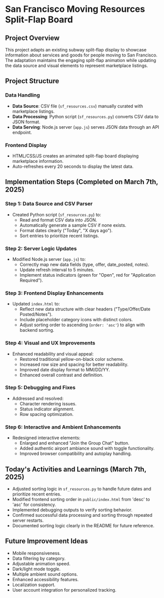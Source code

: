# San Francisco Moving Resources Split-Flap Board

## Project Overview
This project adapts an existing subway split-flap display to showcase information about services and goods for people moving to San Francisco. The adaptation maintains the engaging split-flap animation while updating the data source and visual elements to represent marketplace listings.

## Project Structure

### Data Handling
- **Data Source**: CSV file (`sf_resources.csv`) manually curated with marketplace listings.
- **Data Processing**: Python script (`sf_resources.py`) converts CSV data to JSON format.
- **Data Serving**: Node.js server (`app.js`) serves JSON data through an API endpoint.

### Frontend Display
- HTML/CSS/JS creates an animated split-flap board displaying marketplace information.
- Auto-refreshes every 20 seconds to display the latest data.

## Implementation Steps (Completed on March 7th, 2025)

### Step 1: Data Source and CSV Parser
- Created Python script (`sf_resources.py`) to:
  - Read and format CSV data into JSON.
  - Automatically generate a sample CSV if none exists.
  - Format dates clearly ("Today", "X days ago").
  - Sort entries to prioritize recent listings.

### Step 2: Server Logic Updates
- Modified Node.js server (`app.js`) to:
  - Correctly map new data fields (type, offer, date_posted, notes).
  - Update refresh interval to 5 minutes.
  - Implement status indicators (green for "Open", red for "Application Required").

### Step 3: Frontend Display Enhancements
- Updated `index.html` to:
  - Reflect new data structure with clear headers ("Type/Offer/Date Posted/Notes").
  - Include placeholder category icons with distinct colors.
  - Adjust sorting order to ascending (`order: 'asc'`) to align with backend sorting.

### Step 4: Visual and UX Improvements
- Enhanced readability and visual appeal:
  - Restored traditional yellow-on-black color scheme.
  - Increased row size and spacing for better readability.
  - Improved date display format to MM/DD/YY.
  - Enhanced overall contrast and definition.

### Step 5: Debugging and Fixes
- Addressed and resolved:
  - Character rendering issues.
  - Status indicator alignment.
  - Row spacing optimization.

### Step 6: Interactive and Ambient Enhancements
- Redesigned interactive elements:
  - Enlarged and enhanced "Join the Group Chat" button.
  - Added authentic airport ambiance sound with toggle functionality.
  - Improved browser compatibility and autoplay handling.

## Today's Activities and Learnings (March 7th, 2025)
- Adjusted sorting logic in `sf_resources.py` to handle future dates and prioritize recent entries.
- Modified frontend sorting order in `public/index.html` from 'desc' to 'asc' for consistency.
- Implemented debugging outputs to verify sorting behavior.
- Confirmed successful data processing and sorting through repeated server restarts.
- Documented sorting logic clearly in the README for future reference.

## Future Improvement Ideas
- Mobile responsiveness.
- Data filtering by category.
- Adjustable animation speed.
- Dark/light mode toggle.
- Multiple ambient sound options.
- Enhanced accessibility features.
- Localization support.
- User account integration for personalized tracking. 